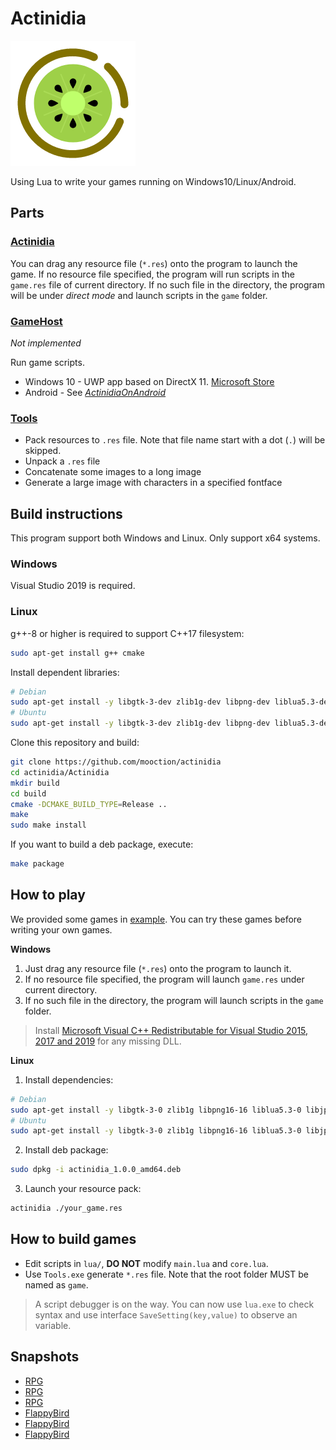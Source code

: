 # Actinidia

![logo](Actinidia/logo.png)

Using Lua to write your games running on Windows10/Linux/Android.

## Parts

### [Actinidia](Actinidia)

You can drag any resource file (`*.res`) onto the program to launch the game. If no resource file specified, the program will run scripts in the `game.res` file of current directory. If no such file in the directory, the program will be under *direct mode* and launch scripts in the `game` folder.

### [GameHost](GameHost)

*Not implemented*

Run game scripts.

- Windows 10 - UWP app based on DirectX 11. [Microsoft Store](https://www.microsoft.com/zh-cn/p/xaml-controls-gallery/9msvh128x2zt)
- Android - See [*ActinidiaOnAndroid*](https://github.com/mooction/ActinidiaOnAndroid)

### [Tools](Tools)

- Pack resources to `.res` file. Note that file name start with a dot (`.`) will be skipped.
- Unpack a `.res` file
- Concatenate some images to a long image
- Generate a large image with characters in a specified fontface

## Build instructions

This program support both Windows and Linux. Only support x64 systems.

### Windows

Visual Studio 2019 is required.

### Linux

g++-8 or higher is required to support C++17 filesystem:

```bash
sudo apt-get install g++ cmake
```

Install dependent libraries:

```bash
# Debian
sudo apt-get install -y libgtk-3-dev zlib1g-dev libpng-dev liblua5.3-dev libjpeg62-turbo-dev
# Ubuntu
sudo apt-get install -y libgtk-3-dev zlib1g-dev libpng-dev liblua5.3-dev libjpeg62-dev
```

Clone this repository and build:

```bash
git clone https://github.com/mooction/actinidia
cd actinidia/Actinidia
mkdir build
cd build
cmake -DCMAKE_BUILD_TYPE=Release ..
make
sudo make install
```

If you want to build a deb package, execute:

```bash
make package
```

## How to play

We provided some games in [example](example). You can try these games before writing your own games.

**Windows**

1. Just drag any resource file (`*.res`) onto the program to launch it.
2. If no resource file specified, the program will launch `game.res` under current directory.
3. If no such file in the directory, the program will launch scripts in the `game` folder.

> Install [Microsoft Visual C++ Redistributable for Visual Studio 2015, 2017 and 2019](https://aka.ms/vs/16/release/vc_redist.x64.exe) for any missing DLL.

**Linux**

1. Install dependencies:

```bash
# Debian
sudo apt-get install -y libgtk-3-0 zlib1g libpng16-16 liblua5.3-0 libjpeg62-turbo
# Ubuntu
sudo apt-get install -y libgtk-3-0 zlib1g libpng16-16 liblua5.3-0 libjpeg62
```

2. Install deb package:

```bash
sudo dpkg -i actinidia_1.0.0_amd64.deb
```

3. Launch your resource pack:

```bash
actinidia ./your_game.res
```

## How to build games

* Edit scripts in `lua/`, **DO NOT** modify `main.lua` and `core.lua`.
* Use `Tools.exe` generate `*.res` file. Note that the root folder MUST be named as `game`.

> A script debugger is on the way. You can now use `lua.exe` to check syntax and use interface `SaveSetting(key,value)` to observe an variable.

## Snapshots

* [RPG](https://moooc.oss-cn-shenzhen.aliyuncs.com/blog/actinidia_prev1.png)
* [RPG](https://moooc.oss-cn-shenzhen.aliyuncs.com/blog/actinidia_prev2.png)
* [RPG](https://moooc.oss-cn-shenzhen.aliyuncs.com/blog/actinidia_prev3.png)
* [FlappyBird](https://moooc.oss-cn-shenzhen.aliyuncs.com/blog/flappybird-1.png)
* [FlappyBird](https://moooc.oss-cn-shenzhen.aliyuncs.com/blog/flappybird-2.png)
* [FlappyBird](https://moooc.oss-cn-shenzhen.aliyuncs.com/blog/flappybird-3.png)
